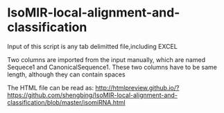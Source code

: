 # IsoMIR-local-alignment-and-classification

Input of this script is any tab delimitted file,including EXCEL

Two columns are imported from the input manually, which are named Sequece1 and CanonicalSequence1. These two columns have to be same length, although they can contain spaces

The HTML file can be read as:
http://htmlpreview.github.io/?https://github.com/shengbing/IsoMIR-local-alignment-and-classification/blob/master/isomiRNA.html
